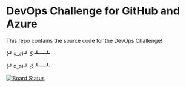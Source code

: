 # DevOps Challenge for GitHub and Azure


This repo contains the source code for the DevOps Challenge!

(┛ಠ_ಠ)┛彡┻━┻

(┛ಠ_ಠ)┛彡┻━┻

[![Board 
Status](https://dev.azure.com/bootcampdevopsteam2/10bd76d4-d420-4457-a3c2-3428cec68ba0/7b962926-1a3d-400e-b777-cd2e1bdae9a5/_apis/work/boardbadge/a7ba4332-9c58-48c1-8acc-3659e0a29720)](https://dev.azure.com/bootcampdevopsteam2/10bd76d4-d420-4457-a3c2-3428cec68ba0/_boards/board/t/7b962926-1a3d-400e-b777-cd2e1bdae9a5/Microsoft.RequirementCategory/)

